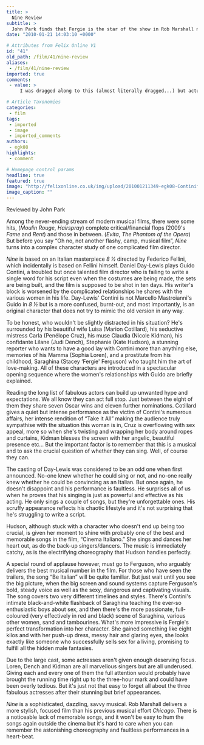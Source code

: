 ```yaml
---
title: >
  Nine Review
subtitle: >
  John Park finds that Fergie is the star of the show in Rob Marshall musical tribute to Fellini.
date: "2010-01-21 14:03:10 +0000"

# Attributes from Felix Online V1
id: "41"
old_path: /film/41/nine-review
aliases:
 - /film/41/nine-review
imported: true
comments:
 - value: >
     I was dragged along to this (almost literally dragged...) but actually really enjoyed it. <br> <br>&amp;quot;Cruz is overflowing with sex appeal, more so when she's twisting and wrapping her body around ropes and curtains&amp;quot; <br> <br>+1000, she is ridiculously hot! <br>

# Article Taxonomies
categories:
 - film
tags:
 - imported
 - image
 - imported_comments
authors:
 - egk08
highlights:
 - comment

# Homepage control params
headline: true
featured: true
image: "http://felixonline.co.uk/img/upload/201001211349-egk08-Continif.jpg"
image_caption: ""
---
```


Reviewed by John Park

Among the never-ending stream of modern musical films, there were some hits, (_Moulin Rouge_, _Hairspray_) complete critical/financial flops (2009's _Fame_ and _Rent_) and those in between. (_Evita_, _The Phantom of the Opera_) But before you say “Oh no, not another flashy, camp, musical film”, _Nine_ turns into a complex character study of one complicated film director.

_Nine_ is based on an Italian masterpiece _8 ½_ directed by Federico Fellini, which incidentally is based on Fellini himself. Daniel Day-Lewis plays Guido Contini, a troubled but once talented film director who is failing to write a single word for his script even when the costumes are being made, the sets are being built, and the film is supposed to be shot in ten days. His writer's block is worsened by the complicated relationships he shares with the various women in his life. Day-Lewis' Contini is not Marcello Mastroianni's Guido in _8 ½_ but is a more confused, burnt-out, and most importantly, is an original character that does not try to mimic the old version in any way.

To be honest, who wouldn't be slightly distracted in his situation? He's surrounded by his beautiful wife Luisa (Marion Cotillard), his seductive mistress Carla (Penélope Cruz), his muse Claudia (Nicole Kidman), his confidante Lilane (Judi Dench), Stephanie (Kate Hudson), a stunning reporter who wants to have a good lay with Contini more than anything else, memories of his Mamma (Sophia Loren), and a prostitute from his childhood, Saraghina (Stacey ‘Fergie' Ferguson) who taught him the art of love-making. All of these characters are introduced in a spectacular opening sequence where the women's relationships with Guido are briefly explained.

Reading the long list of fabulous actors can build up unwanted hype and expectations. We all know they can act full stop. Just between the eight of them they share seven Oscar wins and eleven further nominations. Cotillard gives a quiet but intense performance as the victim of Contini's numerous affairs, her intense rendition of “Take it All” making the audience truly sympathise with the situation this woman is in, Cruz is overflowing with sex appeal, more so when she's twisting and wrapping her body around ropes and curtains, Kidman blesses the screen with her angelic, beautiful presence etc... But the important factor is to remember that this is a musical and to ask the crucial question of whether they can sing. Well, of course they can.

The casting of Day-Lewis was considered to be an odd one when first announced. No-one knew whether he could sing or not, and no-one really knew whether he could be convincing as an Italian. But once again, he doesn't disappoint and his performance is faultless. He surprises all of us when he proves that his singing is just as powerful and effective as his acting. He only sings a couple of songs, but they're unforgettable ones. His scruffy appearance reflects his chaotic lifestyle and it's not surprising that he's struggling to write a script.

Hudson, although stuck with a character who doesn't end up being too crucial, is given her moment to shine with probably one of the best and memorable songs in the film, “Cinema Italiano.” She sings and dances her heart out, as do the back-up singers/dancers. The music is immediately catchy, as is the electrifying choreography that Hudson handles perfectly.

A special round of applause however, must go to Ferguson, who arguably delivers the best musical number in the film. For those who have seen the trailers, the song “Be Italian” will be quite familiar. But just wait until you see the big picture, when the big screen and sound systems capture Ferguson's bold, steady voice as well as the sexy, dangerous and captivating visuals. The song covers two very different timelines and styles. There's Contini's intimate black-and-white flashback of Saraghina teaching the ever-so enthusiastic boys about sex, and then there's the more passionate, full-coloured (very effectively in red and black) scene of Saraghina, various other women, sand and tambourines. What's more impressive is Fergie's perfect transformation into her character. She gained something like eight kilos and with her push-up dress, messy hair and glaring eyes, she looks exactly like someone who successfully sells sex for a living, promising to fulfill all the hidden male fantasies.

Due to the large cast, some actresses aren't given enough deserving focus. Loren, Dench and Kidman are all marvellous singers but are all underused. Giving each and every one of them the full attention would probably have brought the running time right up to the three-hour mark and could have been overly tedious. But it's just not that easy to forget all about the three fabulous actresses after their stunning but brief appearances.

_Nine_ is a sophisticated, dazzling, savvy musical. Rob Marshall delivers a more stylish, focused film than his previous musical effort _Chicago_. There is a noticeable lack of memorable songs, and it won't be easy to hum the songs again outside the cinema but it's hard to care when you can remember the astonishing choreography and faultless performances in a heart-beat.
